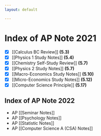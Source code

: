 ```yaml
---
layout: default

---
```



# Index of AP Note 2021
- [x] [[Calculus BC Review]] **(5.3)**
- [x] [[Physics 1 Study Notes]] **(5.4)**
- [x] [[Chemistry Self-Study Review]] **(5.7)**
- [x] [[Physics 2 Study Notes]] **(5.7)**
- [x] [[Macro-Economics Study Notes]] **(5.10)**
- [x] [[Micro-Economics Study Notes]] **(5.12)**
- [x] [[Computer Science Principle]] **(5.17)**

Index of AP Note 2022
---
- AP [[Seminar Notes]]
- AP [[Psychology Notes]]
- AP [[Statistic Notes]]
- AP [[Computer Science A (CSA) Notes]]
